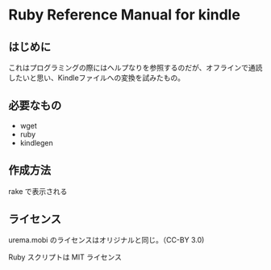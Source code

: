 
#  Ruby Reference Manual for kindle

## はじめに

これはプログラミングの際にはヘルプなりを参照するのだが、オフラインで通読したいと思い、Kindleファイルへの変換を試みたもの。

## 必要なもの
- wget
- ruby
- kindlegen

## 作成方法
rake で表示される

## ライセンス
urema.mobi のライセンスはオリジナルと同じ。（CC-BY 3.0)

Ruby スクリプトは MIT ライセンス
